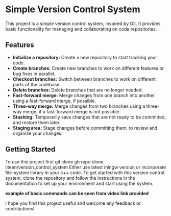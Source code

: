 # Simple Version Control System

This project is a simple version control system, inspired by Git. It provides basic functionality for managing and collaborating on code repositories.

## Features

- **Initialize a repository:** Create a new repository to start tracking your code.
- **Create branches:** Create new branches to work on different features or bug fixes in parallel.
- **Checkout branches:** Switch between branches to work on different parts of the codebase.
- **Delete branches:** Delete branches that are no longer needed.
- **Fast-forward merge:** Merge changes from one branch into another using a fast-forward merge, if possible.
- **Three-way merge:** Merge changes from two branches using a three-way merge, if a fast-forward merge is not possible.
- **Stashing:** Temporarily save changes that are not ready to be committed, and restore them later.
- **Staging area:** Stage changes before committing them, to review and organize your changes.

## Getting Started
To use this project first git clone 
gh repo clone iiteen/version_control_system
Either use latest mingw version or incorporate file-system library in your c++ code.
To get started with this version control system, clone the repository and follow the instructions in the documentation to set up your environment and start using the system.

**example of basic commands can be seen from video link provided**

I hope you find this project useful and welcome any feedback or contributions!
